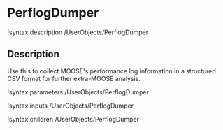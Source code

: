 
# PerflogDumper

!syntax description /UserObjects/PerflogDumper

## Description

Use this to collect MOOSE's performance log information in a structured CSV format for further
extra-MOOSE analysis.

!syntax parameters /UserObjects/PerflogDumper

!syntax inputs /UserObjects/PerflogDumper

!syntax children /UserObjects/PerflogDumper
